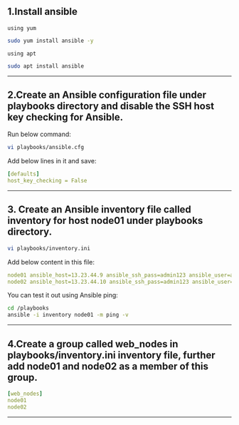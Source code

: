 ## 1.Install ansible
`using yum`
```bash 
sudo yum install ansible -y
```
`using apt`
```bash 
sudo apt install ansible
```
---
## 2.Create an Ansible configuration file under playbooks directory and disable the SSH host key checking for Ansible.

Run below command:

```bash 
vi playbooks/ansible.cfg
```
Add below lines in it and save:

```yaml
[defaults]
host_key_checking = False
```
---
## 3. Create an Ansible inventory file called inventory for host node01 under playbooks directory.
```bash
vi playbooks/inventory.ini
```
Add below content in this file:
```yaml
node01 ansible_host=13.23.44.9 ansible_ssh_pass=admin123 ansible_user=admin
node02 ansible_host=13.23.44.10 ansible_ssh_pass=admin123 ansible_user=admin
```
You can test it out using Ansible ping:
```bash
cd /playbooks
ansible -i inventory node01 -m ping -v
```
---
## 4.Create a group called web_nodes in playbooks/inventory.ini inventory file, further add node01 and node02 as a member of this group.
```yaml
[web_nodes]
node01
node02
```
---
